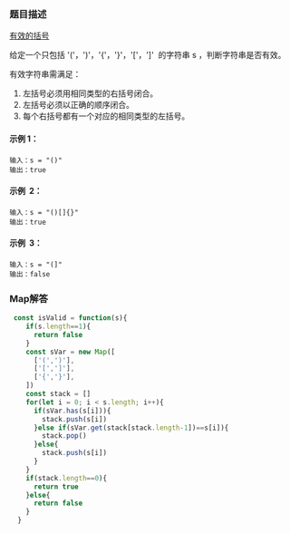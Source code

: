 ### 题目描述

[有效的括号](https://leetcode.cn/problems/valid-parentheses/)

给定一个只包括 '('，')'，'{'，'}'，'['，']'  的字符串 s ，判断字符串是否有效。

有效字符串需满足：

1. 左括号必须用相同类型的右括号闭合。
2. 左括号必须以正确的顺序闭合。
3. 每个右括号都有一个对应的相同类型的左括号。

#### 示例 1：

```
输入：s = "()"
输出：true
```

#### 示例  2：

```
输入：s = "()[]{}"
输出：true
```

#### 示例  3：

```
输入：s = "(]"
输出：false
```

### Map解答
```javascript
 const isValid = function(s){
    if(s.length==1){
      return false
    }
    const sVar = new Map([
      ['(',')'],
      ['[',']'],
      ['{','}'],
    ])
    const stack = []
    for(let i = 0; i < s.length; i++){
      if(sVar.has(s[i])){
        stack.push(s[i])
      }else if(sVar.get(stack[stack.length-1])==s[i]){
        stack.pop()
      }else{
        stack.push(s[i])
      }
    }
    if(stack.length==0){
      return true
    }else{
      return false
    }
  }
```
